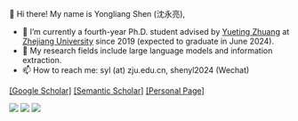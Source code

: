 <!--
**tricktreat/tricktreat** is a ✨ _special_ ✨ repository because its `README.md` (this file) appears on your GitHub profile.

Here are some ideas to get you started:

- 🔭 I’m currently working on ...
- 🌱 I’m currently learning ...
- 👯 I’m looking to collaborate on ...
- 🤔 I’m looking for help with ...
- 💬 Ask me about ...
- 📫 How to reach me: ...
- 😄 Pronouns: ...
- ⚡ Fun fact: ...
-->

👋 Hi there! My name is Yongliang Shen (沈永亮),

- 🔭 I’m currently a fourth-year Ph.D. student advised by [Yueting Zhuang](https://person.zju.edu.cn/yzhuang) at [Zhejiang University](https://www.zju.edu.cn/english/) since 2019 (expected to graduate in June 2024).
- 🌱 My research fields include large language models and information extraction.
- 📫 How to reach me: syl (at) zju.edu.cn, shenyl2024 (Wechat)

[[Google Scholar]](https://scholar.google.com/citations?user=UT3NzFAAAAAJ)
[[Semantic Scholar]]([https://scholar.google.com/citations?user=UT3NzFAAAAAJ](https://www.semanticscholar.org/author/Yongliang-Shen/1471660296))
[[Personal Page]]([https://scholar.google.com/citations?user=UT3NzFAAAAAJ](https://tricktreat.github.io/))

![](https://komarev.com/ghpvc/?username=tricktreat&label=PROFILE+VIEWS)
![](https://img.shields.io/badge/dynamic/json?label=CITATIONS&query=citationCount&url=https://api.semanticscholar.org/graph/v1/author/1471660296?fields=citationCount)
![](https://img.shields.io/badge/dynamic/json?label=PUBLICATIONS&query=paperCount&url=https://api.semanticscholar.org/graph/v1/author/1471660296?fields=paperCount)
